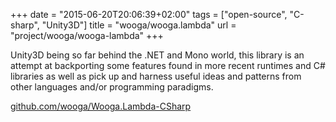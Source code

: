 +++
date = "2015-06-20T20:06:39+02:00"
tags = ["open-source", "C-sharp", "Unity3D"]
title = "wooga/wooga.lambda"
url = "project/wooga/wooga-lambda"
+++

Unity3D being so far behind the .NET and Mono world, this library is an attempt at backporting some features found in more recent runtimes and C# libraries as well as pick up and harness useful ideas and patterns from other languages and/or programming paradigms.

[github.com/wooga/Wooga.Lambda-CSharp](https://github.com/wooga/Wooga.Lambda-CSharp)
